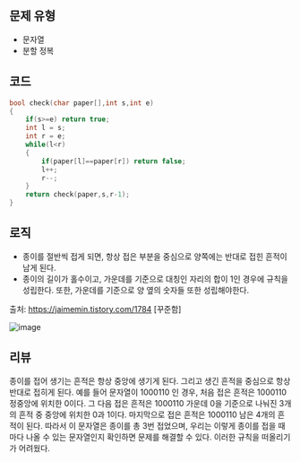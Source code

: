 ## 문제 유형
- 문자열
- 분할 정복

## 코드
```cpp
bool check(char paper[],int s,int e)
{
    if(s>=e) return true;
    int l = s;
    int r = e;
    while(l<r)
    {
        if(paper[l]==paper[r]) return false;
        l++;
        r--;
    }
    return check(paper,s,r-1);
}

```

## 로직
- 종이를 절반씩 접게 되면, 항상 접은 부분을 중심으로 양쪽에는 반대로 접힌 흔적이 남게 된다. 
- 종이의 길이가 홀수이고, 가운데를 기준으로 대칭인 자리의 합이 1인 경우에 규칙을 성립한다. 또한, 가운데를 기준으로 양 옆의 숫자들 또한 성립해야한다.



출처: https://jaimemin.tistory.com/1784 [꾸준함]

![image](https://user-images.githubusercontent.com/69031678/168490089-f4d2a267-9eca-4b4c-8629-76531ce46898.png)


## 리뷰
종이를 접어 생기는 흔적은 항상 중앙에 생기게 된다. 그리고 생긴 흔적을 중심으로 항상 반대로 접히게 된다.
예를 들어 문자열이 1000110 인 경우, 처음 접은 흔적은 1000110 정중앙에 위치한 0이다.
그 다음 접은 흔적은 1000110 가운데 0을 기준으로 나눠진 3개의 흔적 중 중앙에 위치한 0과 1이다.
마지막으로 접은 흔적은 1000110 남은 4개의 흔적이 된다. 따라서 이 문자열은 종이를 총 3번 접었으며, 
우리는 이렇게 종이를 접을 때마다 나올 수 있는 문자열인지 확인하면 문제를 해결할 수 있다.
이러한 규칙을 떠올리기가 어려웠다.
